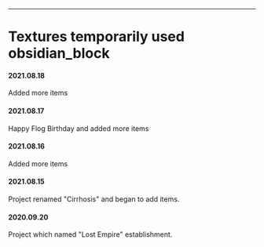 ------------------------------------------------------------------

# Textures temporarily used obsidian_block

#### 2021.08.18
Added more items

#### 2021.08.17
Happy Flog Birthday and added more items

#### 2021.08.16
Added more items

#### 2021.08.15
Project renamed "Cirrhosis" and began to add items.

#### 2020.09.20
Project which named "Lost Empire" establishment.




